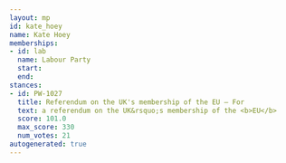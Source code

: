 ```yaml
---
layout: mp
id: kate_hoey
name: Kate Hoey
memberships:
- id: lab
  name: Labour Party
  start: 
  end: 
stances:
- id: PW-1027
  title: Referendum on the UK's membership of the EU — For
  text: a referendum on the UK&rsquo;s membership of the <b>EU</b>
  score: 101.0
  max_score: 330
  num_votes: 21
autogenerated: true
---
```

